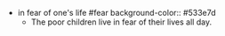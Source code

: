 - in fear of one's life #fear 
  background-color:: #533e7d
	- The poor children live in fear of their lives all day.
